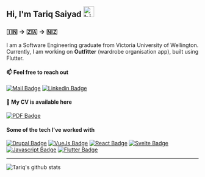 ## Hi, I'm Tariq Saiyad <img src="https://user-images.githubusercontent.com/1303154/88677602-1635ba80-d120-11ea-84d8-d263ba5fc3c0.gif"  width="28px" alt="hi">

### :india: &#8594; :south_africa: &#8594; :new_zealand:

I am a Software Engineering graduate from Victoria University of Wellington. Currently, I am working on **Outfitter** (wardrobe organisation app), built using Flutter.

#### :mailbox: Feel free to reach out

[![Mail Badge](https://img.shields.io/badge/-tariqsaiyad-c0392b?style=flat&labelColor=c0392b&logo=gmail&logoColor=white)](mailto:tariqsaiyad98@gmail.com)
[![Linkedin Badge](https://img.shields.io/badge/-Tariq-0e76a8?style=flat&labelColor=0e76a8&logo=linkedin&logoColor=white)](www.linkedin.com/in/tariq-saiyad/)

#### :paperclip: My CV is available here

[![PDF Badge](https://img.shields.io/badge/-CV-BF0000?style=flat-square&labelColor=black&logo=files&logoColor=BF0000)](https://github.com/TariqSaiyad/TariqSaiyad/blob/master/cv/tariq-saiyad-cv.pdf)

#### Some of the tech I've worked with

[![Drupal Badge](https://img.shields.io/badge/-Drupal-0678BE?style=for-the-badge&labelColor=black&logo=drupal&logoColor=0678BE)](#)
[![VueJs Badge](https://img.shields.io/badge/-VueJs-4FC08D?style=for-the-badge&labelColor=black&logo=vue.js&logoColor=4FC08D)](#)
[![React Badge](https://img.shields.io/badge/-React-61DBFB?style=for-the-badge&labelColor=black&logo=react&logoColor=61DBFB)](#)
[![Svelte Badge](https://img.shields.io/badge/-Svelte-FF3E00?style=for-the-badge&labelColor=black&logo=svelte&logoColor=#FF3E00)](#)
[![Javascript Badge](https://img.shields.io/badge/-Javascript-F0DB4F?style=for-the-badge&labelColor=black&logo=javascript&logoColor=F0DB4F)](#)
[![Flutter Badge](https://img.shields.io/badge/-Flutter-0d47a1?style=for-the-badge&labelColor=black&logo=flutter&logoColor=61DBFB)](#)

<hr></hr>

![Tariq's github stats](https://github-readme-stats.vercel.app/api?username=TariqSaiyad&count_private=true&theme=dracula&hide=contribs&show_icons=true)

